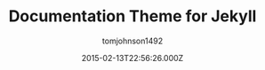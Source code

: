 ---
title: Documentation Theme for Jekyll
github: https://github.com/tomjoht/documentation-theme-jekyll
demo: https://idratherbewriting.com/documentation-theme-jekyll/
author: tomjohnson1492
ssg:
  - Jekyll
cms:
  - Markdown
date: 2015-02-13T22:56:26.000Z
description: >-
  A Jekyll-based theme designed for documentation and help systems. See the link
  for detailed instructions on setting up and configuring everything.
draft: false
publish_date: '2015-02-13T22:56:26Z'
update_date: '2022-05-21T23:28:50Z'
github_star: 1058
github_fork: 1069
---